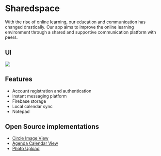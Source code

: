 # Sharedspace

With the rise of online learning, our education and communication has changed drastically. Our app aims to improve the online learning environment through a shared and supportive communication platform with peers.

## UI
![](assets/ss1)

## Features
- Account registration and authentication
- Instant messaging platform
- Firebase storage
- Local calendar sync
- Notepad

## Open Source implementations
- [Circle Image View](https://github.com/hdodenhof/CircleImageView)
- [Agenda Calendar View](https://github.com/Tibolte/AgendaCalendarView)
- [Photo Upload](https://github.com/square/picasso)

